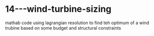 # 14---wind-turbine-sizing
mathab code using lagrangian resolution to find teh optimum of a wind trubine based on some budget and structural constraints
